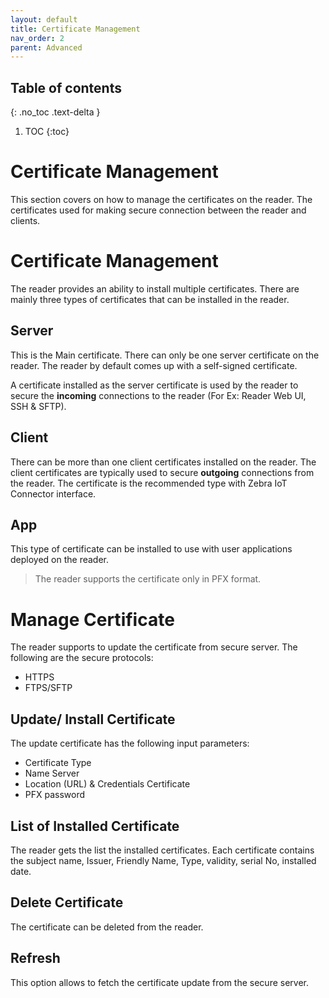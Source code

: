 ```yaml
---
layout: default
title: Certificate Management
nav_order: 2
parent: Advanced
---
```


## Table of contents
{: .no_toc .text-delta }

1. TOC
{:toc}

# Certificate Management
This section covers on how to manage the certificates on the reader. The certificates used for making secure connection between the reader and clients.

# Certificate Management
The reader provides an ability to install multiple certificates. There are mainly three types of certificates that can be installed in the reader.
## Server
This is the Main certificate.  There can only be one server certificate on the reader. The reader by default comes up with a self-signed certificate. 

A certificate installed as the server certificate is used by the reader to secure the **incoming** connections to the reader (For Ex: Reader Web UI, SSH & SFTP).

## Client
There can be more than one client certificates installed on the reader. The client certificates are typically used to secure **outgoing** connections from the reader. The certificate is the recommended type with Zebra IoT Connector interface.

## App
This type of certificate can be installed to use with user applications deployed on the reader.

> The reader supports the certificate only in PFX format.

# Manage Certificate 
The reader supports to update the certificate from secure server. The following are the secure protocols:

 - HTTPS 
 - FTPS/SFTP

## Update/ Install Certificate
The update certificate has the following input parameters:

 - Certificate Type 
 - Name Server	
 - Location (URL) & Credentials Certificate
 - PFX password
 
 ## List of Installed Certificate
 The reader gets the list the installed certificates. 
 Each certificate contains the subject name, Issuer, Friendly Name, Type, validity, serial No, installed date.
 
 ## Delete Certificate
 The certificate can be deleted from the reader.

## Refresh
This option allows to fetch the certificate update from the secure server.




